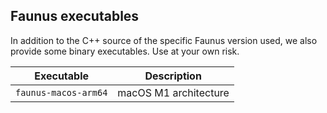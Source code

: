 ## Faunus executables

In addition to the C++ source of the specific Faunus version used, we also provide some binary executables.
Use at your own risk.

Executable            | Description
--------------------- | ---------------
`faunus-macos-arm64`  | macOS M1 architecture
